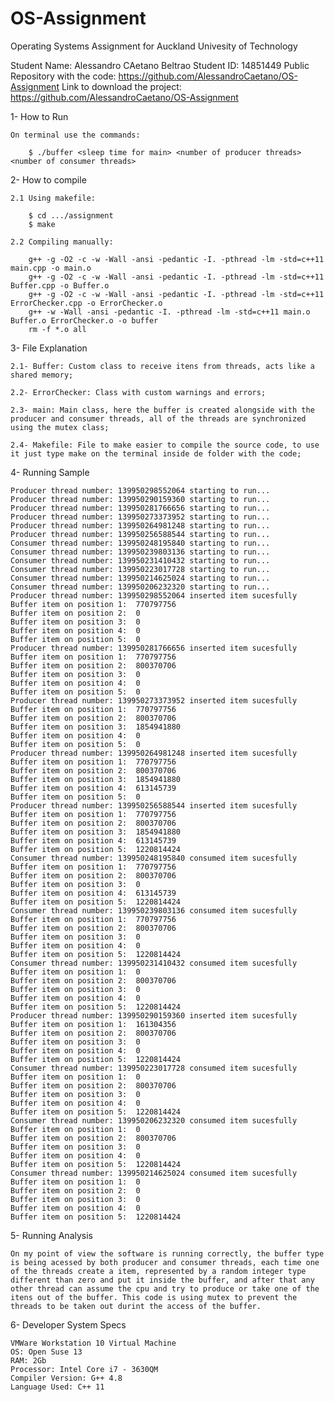 OS-Assignment
=============

Operating Systems Assignment for Auckland Univesity of Technology

Student Name: Alessandro CAetano Beltrao
Student ID: 14851449
Public Repository with the code: https://github.com/AlessandroCaetano/OS-Assignment
Link to download the project: https://github.com/AlessandroCaetano/OS-Assignment


1- How to Run

	On terminal use the commands:

		$ ./buffer <sleep time for main> <number of producer threads> <number of consumer threads>

2- How to compile

	2.1 Using makefile:

		$ cd .../assignment
		$ make

	2.2 Compiling manually:

		g++ -g -O2 -c -w -Wall -ansi -pedantic -I. -pthread -lm -std=c++11 main.cpp -o main.o
		g++ -g -O2 -c -w -Wall -ansi -pedantic -I. -pthread -lm -std=c++11 Buffer.cpp -o Buffer.o
		g++ -g -O2 -c -w -Wall -ansi -pedantic -I. -pthread -lm -std=c++11 ErrorChecker.cpp -o ErrorChecker.o
		g++ -w -Wall -ansi -pedantic -I. -pthread -lm -std=c++11 main.o Buffer.o ErrorChecker.o -o buffer
		rm -f *.o all

3- File Explanation

	2.1- Buffer: Custom class to receive itens from threads, acts like a shared memory;

	2.2- ErrorChecker: Class with custom warnings and errors;

	2.3- main: Main class, here the buffer is created alongside with the producer and consumer threads, all of the threads are synchronized using the mutex class;

	2.4- Makefile: File to make easier to compile the source code, to use it just type make on the terminal inside de folder with the code;


4- Running Sample

	Producer thread number: 139950298552064 starting to run...
	Producer thread number: 139950290159360 starting to run...
	Producer thread number: 139950281766656 starting to run...
	Producer thread number: 139950273373952 starting to run...
	Producer thread number: 139950264981248 starting to run...
	Producer thread number: 139950256588544 starting to run...
	Consumer thread number: 139950248195840 starting to run...
	Consumer thread number: 139950239803136 starting to run...
	Consumer thread number: 139950231410432 starting to run...
	Consumer thread number: 139950223017728 starting to run...
	Consumer thread number: 139950214625024 starting to run...
	Consumer thread number: 139950206232320 starting to run...
	Producer thread number: 139950298552064 inserted item sucesfully
	Buffer item on position 1:  770797756
	Buffer item on position 2:  0
	Buffer item on position 3:  0
	Buffer item on position 4:  0
	Buffer item on position 5:  0
	Producer thread number: 139950281766656 inserted item sucesfully
	Buffer item on position 1:  770797756
	Buffer item on position 2:  800370706
	Buffer item on position 3:  0
	Buffer item on position 4:  0
	Buffer item on position 5:  0
	Producer thread number: 139950273373952 inserted item sucesfully
	Buffer item on position 1:  770797756
	Buffer item on position 2:  800370706
	Buffer item on position 3:  1854941880
	Buffer item on position 4:  0
	Buffer item on position 5:  0
	Producer thread number: 139950264981248 inserted item sucesfully
	Buffer item on position 1:  770797756
	Buffer item on position 2:  800370706
	Buffer item on position 3:  1854941880
	Buffer item on position 4:  613145739
	Buffer item on position 5:  0
	Producer thread number: 139950256588544 inserted item sucesfully
	Buffer item on position 1:  770797756
	Buffer item on position 2:  800370706
	Buffer item on position 3:  1854941880
	Buffer item on position 4:  613145739
	Buffer item on position 5:  1220814424
	Consumer thread number: 139950248195840 consumed item sucesfully
	Buffer item on position 1:  770797756
	Buffer item on position 2:  800370706
	Buffer item on position 3:  0
	Buffer item on position 4:  613145739
	Buffer item on position 5:  1220814424
	Consumer thread number: 139950239803136 consumed item sucesfully
	Buffer item on position 1:  770797756
	Buffer item on position 2:  800370706
	Buffer item on position 3:  0
	Buffer item on position 4:  0
	Buffer item on position 5:  1220814424
	Consumer thread number: 139950231410432 consumed item sucesfully
	Buffer item on position 1:  0
	Buffer item on position 2:  800370706
	Buffer item on position 3:  0
	Buffer item on position 4:  0
	Buffer item on position 5:  1220814424
	Producer thread number: 139950290159360 inserted item sucesfully
	Buffer item on position 1:  161304356
	Buffer item on position 2:  800370706
	Buffer item on position 3:  0
	Buffer item on position 4:  0
	Buffer item on position 5:  1220814424
	Consumer thread number: 139950223017728 consumed item sucesfully
	Buffer item on position 1:  0
	Buffer item on position 2:  800370706
	Buffer item on position 3:  0
	Buffer item on position 4:  0
	Buffer item on position 5:  1220814424
	Consumer thread number: 139950206232320 consumed item sucesfully
	Buffer item on position 1:  0
	Buffer item on position 2:  800370706
	Buffer item on position 3:  0
	Buffer item on position 4:  0
	Buffer item on position 5:  1220814424
	Consumer thread number: 139950214625024 consumed item sucesfully
	Buffer item on position 1:  0
	Buffer item on position 2:  0
	Buffer item on position 3:  0
	Buffer item on position 4:  0
	Buffer item on position 5:  1220814424


5- Running Analysis

	On my point of view the software is running correctly, the buffer type is being acessed by both producer and consumer threads, each time one of the threads create a item, represented by a random integer type different than zero and put it inside the buffer, and after that any other thread can assume the cpu and try to produce or take one of the itens out of the buffer. This code is using mutex to prevent the threads to be taken out durint the access of the buffer.

6- Developer System Specs

	VMWare Workstation 10 Virtual Machine
	OS: Open Suse 13
	RAM: 2Gb
	Processor: Intel Core i7 - 3630QM
	Compiler Version: G++ 4.8
	Language Used: C++ 11
